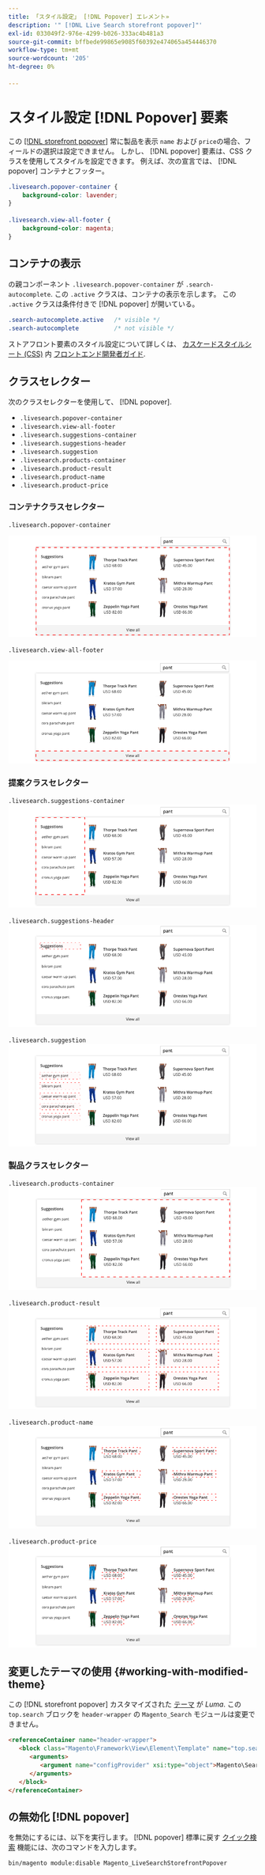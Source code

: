```yaml
---
title: 「スタイル設定」 [!DNL Popover] エレメント»
description: '" [!DNL Live Search storefront popover]"'
exl-id: 033049f2-976e-4299-b026-333ac4b481a3
source-git-commit: bffbede99865e9085f60392e474065a454446370
workflow-type: tm+mt
source-wordcount: '205'
ht-degree: 0%

---
```


# スタイル設定 [!DNL Popover] 要素

この [[!DNL storefront popover]](storefront-popover.md) 常に製品を表示 `name` および `price`の場合、フィールドの選択は設定できません。 しかし、 [!DNL popover] 要素は、CSS クラスを使用してスタイルを設定できます。 例えば、次の宣言では、 [!DNL popover] コンテナとフッター。

```css
.livesearch.popover-container {
    background-color: lavender;
}

.livesearch.view-all-footer {
    background-color: magenta;
}
```

## コンテナの表示

の親コンポーネント `.livesearch.popover-container` が `.search-autocomplete`.  この `.active` クラスは、コンテナの表示を示します。 この `.active` クラスは条件付きで [!DNL popover] が開いている。

```css
.search-autocomplete.active   /* visible */
.search-autocomplete          /* not visible */
```

ストアフロント要素のスタイル設定について詳しくは、 [カスケードスタイルシート (CSS)](https://devdocs.magento.com/guides/v2.4/frontend-dev-guide/css-topics/css-overview.html) 内 [フロントエンド開発者ガイド](https://devdocs.magento.com/guides/v2.4/frontend-dev-guide/bk-frontend-dev-guide.html).

## クラスセレクター

次のクラスセレクターを使用して、 [!DNL popover].

* `.livesearch.popover-container`
* `.livesearch.view-all-footer`
* `.livesearch.suggestions-container`
* `.livesearch.suggestions-header`
* `.livesearch.suggestion`
* `.livesearch.products-container`
* `.livesearch.product-result`
* `.livesearch.product-name`
* `.livesearch.product-price`

### コンテナクラスセレクター

`.livesearch.popover-container`

![[!DNL Popover] コンテナ](assets/livesearch-popover-container.png)

`.livesearch.view-all-footer`

![すべてのフッターを表示](assets/livesearch-view-all-footer.png)

### 提案クラスセレクター

`.livesearch.suggestions-container`
![候補コンテナ](assets/livesearch-suggestions-container.png)

`.livesearch.suggestions-header`
![候補ヘッダー](assets/livesearch-suggestions-header.png)

`.livesearch.suggestion`
![提案](assets/livesearch-suggestion.png)

### 製品クラスセレクター

`.livesearch.products-container`
![製品コンテナ](assets/livesearch-product-container.png)

`.livesearch.product-result`
![製品結果](assets/livesearch-product-result.png)

`.livesearch.product-name`
![製品名](assets/livesearch-product-name.png)

`.livesearch.product-price`
![製品価格](assets/livesearch-product-price.png)

## 変更したテーマの使用 {#working-with-modified-theme}

この [!DNL storefront popover] カスタマイズされた [テーマ](https://devdocs.magento.com/guides/v2.3/frontend-dev-guide/themes/theme-overview.html) が *Luma*. この `top.search` ブロックを `header-wrapper` の `Magento_Search` モジュールは変更できません。

```html
<referenceContainer name="header-wrapper">
   <block class="Magento\Framework\View\Element\Template" name="top.search" as="topSearch" template="Magento_Search::form.mini.phtml">
      <arguments>
         <argument name="configProvider" xsi:type="object">Magento\Search\ViewModel\ConfigProvider</argument>
      </arguments>
   </block>
</referenceContainer>
```

## の無効化 [!DNL popover]

を無効にするには、以下を実行します。 [!DNL popover] 標準に戻す [クイック検索](https://docs.magento.com/user-guide/catalog/search-quick.html) 機能には、次のコマンドを入力します。

```bash
bin/magento module:disable Magento_LiveSearchStorefrontPopover
```
